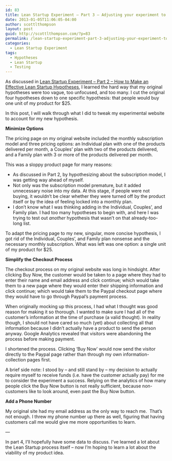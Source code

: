 ```yaml
---
id: 83
title: Lean Startup Experiment – Part 3 – Adjusting your experiment to test your hypotheses
date: 2013-01-05T11:06:05-04:00
author: scottlthompson
layout: post
guid: http://scottlthompson.com/?p=83
permalink: /lean-startup-experiment-part-3-adjusting-your-experiment-to-test-your-hypotheses/
categories:
  - Lean Startup Experiment
tags:
  - Hypotheses
  - Lean Startup
  - Testing
---
```

As discussed in [Lean Startup Experiment – Part 2 – How to Make an Effective Lean Startup Hypotheses](http://scottlthompson.com/lean-startup-experiment-part-2-how-to-make-an-effective-lean-startup-hypothesis/ "Lean Startup Experiment – Part 2 – How to Make an Effective Lean Startup Hypothesis"), I learned the hard way that my original hypotheses were too vague, too unfocused, and too many. I cut the original four hypotheses down to one specific hypothesis: that people would buy one unit of my product for $25.

In this post, I will walk through what I did to tweak my experimental website to account for my new hypothesis.

**Minimize Options**

The pricing page on my original website included the monthly subscription model and three pricing options: an Individual plan with one of the products delivered per month, a Couples’ plan with two of the products delivered, and a Family plan with 3 or more of the products delivered per month.

This was a sloppy product page for many reasons:

  * As discussed in Part 2, by hypothesizing about the subscription model, I was getting way ahead of myself.
  * Not only was the subscription model premature, but it added unnecessary noise into my data. At this stage, if people were not buying, it wouldn’t be clear whether they were turned off by the product itself or by the idea of feeling locked into a monthly plan.
  * I don’t know what I was thinking adding in the Individual, Couples’, and Family plan. I had too many hypotheses to begin with, and here I was trying to test out _another_ hypothesis that wasn’t on that already-too-long list.

To adapt the pricing page to my new, singular, more concise hypothesis, I got rid of the Individual, Couples’, and Family plan nonsense and the necessary monthly subscription. What was left was one option: a single unit of my product for $25.

**Simplify the Checkout Process**

The checkout process on my original website was long in hindsight. After clicking Buy Now, the customer would be taken to a page where they had to enter their name and email address and click continue; which would take them to a new page where they would enter their shipping information and click continue; which would take them to the Paypal checkout page where they would have to go through Paypal’s payment process.

When originally mocking up this process, I had what I thought was good reason for making it so thorough. I wanted to make sure I had all of the customer’s information at the time of purchase (a valid thought). In reality though, I should not have cared so much (yet) about collecting all that information because I didn’t actually have a product to send the person anyway. Google Analytics revealed that visitors were abandoning the process before making payment.

I shortened the process. Clicking ‘Buy Now’ would now send the visitor directly to the Paypal page rather than through my own information-collection pages first.

A brief side note: I stood by – and still stand by – my decision to actually require myself to receive funds (i.e. have the customer actually pay) for me to consider the experiment a success. Relying on the analytics of how many people click the Buy Now button is not really sufficient, because non-customers like to look around, even past the Buy Now button.

**Add a Phone Number**

My original site had my email address as the only way to reach me.  That’s not enough. I threw my phone number up there as well, figuring that having customers call me would give me more opportunities to learn.

&#8212;

In part 4, I’ll hopefully have some data to discuss. I’ve learned a lot about the Lean Startup process itself – now I’m hoping to learn a lot about the viability of my product idea.